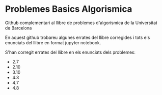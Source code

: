# Problemes Basics Algorismica

Github complementari al llibre de problemes d'algorísmica de la Universitat de Barcelona


En aquest github trobareu algunes errates del llibre corregides i tots els enunciats del llibre en format jupyter notebook.

S'han corregit errates del llibre en els enunciats dels problemes:
* 2.7
* 2.10
* 3.10
* 4.3
* 4.7
* 4.8
